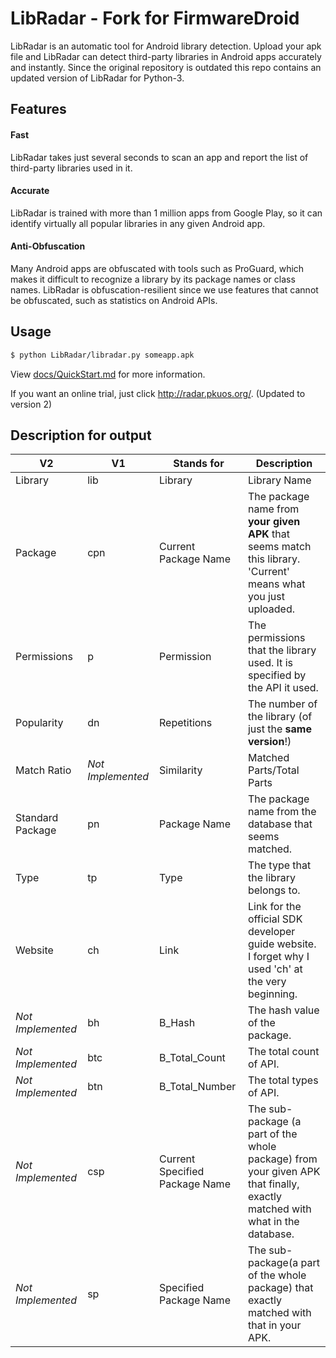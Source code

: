 # LibRadar - Fork for FirmwareDroid
LibRadar is an automatic tool for Android library detection. Upload your apk file and LibRadar can detect third-party 
libraries in Android apps accurately and instantly. Since the original repository is outdated this repo 
contains an updated version of LibRadar for Python-3.

## Features

#### Fast
LibRadar takes just several seconds to scan an app and report the list of third-party libraries used in it.
#### Accurate
LibRadar is trained with more than 1 million apps from Google Play, so it can identify virtually all popular libraries in any given Android app.
#### Anti-Obfuscation
Many Android apps are obfuscated with tools such as ProGuard, which makes it difficult to recognize a library by its package names or class names.
LibRadar is obfuscation-resilient since we use features that cannot be obfuscated, such as statistics on Android APIs.

## Usage

```bash
$ python LibRadar/libradar.py someapp.apk
```
View [docs/QuickStart.md](https://github.com/pkumza/LibRadar/blob/master/docs/QuickStart.md) for more information.

If you want an online trial, just click http://radar.pkuos.org/. (Updated to  version 2)

## Description for output
|V2|V1|Stands for|Description|
|---|---|---|---|
|Library|lib|Library|Library Name|
|Package|cpn|Current Package Name|The package name from **your given APK** that seems match this library. 'Current' means what you just uploaded.|
|Permissions|p|Permission|The permissions that the library used. It is specified by the API it used.|
|Popularity|dn|Repetitions|The number of the library (of just the **same version**!)|
|Match Ratio|*Not Implemented*|Similarity|Matched Parts/Total Parts|
|Standard Package|pn|Package Name|The package name from the database that seems matched.|
|Type|tp|Type|The type that the library belongs to.|
|Website|ch|Link| Link for the official SDK developer guide website. I forget why I used 'ch' at the very beginning.|
|*Not Implemented*|bh|B\_Hash|The hash value of the package.|
|*Not Implemented*|btc|B\_Total\_Count|The total count of API.|
|*Not Implemented*|btn|B\_Total\_Number|The total types of API.|
|*Not Implemented*|csp|Current Specified Package Name|The sub-package (a part of the whole package) from your given APK that finally, exactly matched with what in the database.|
|*Not Implemented*|sp|Specified Package Name|The sub-package(a part of the whole package) that exactly matched with that in your APK.|

